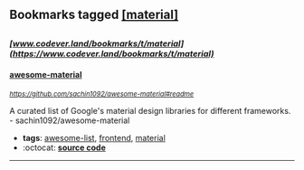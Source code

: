 ## Bookmarks tagged [[material]](https://www.codever.land/search?q=[material])

_<sup><sup>[www.codever.land/bookmarks/t/material](https://www.codever.land/bookmarks/t/material)</sup></sup>_
---
#### [awesome-material](https://github.com/sachin1092/awesome-material#readme)
_<sup>https://github.com/sachin1092/awesome-material#readme</sup>_

A curated list of Google's material design libraries for different frameworks. - sachin1092/awesome-material
* **tags**: [awesome-list](../tagged/awesome-list.md), [frontend](../tagged/frontend.md), [material](../tagged/material.md)
* :octocat: **[source code](https://github.com/sachin1092/awesome-material#readme)**
---

